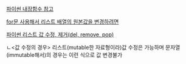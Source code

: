 [파이썬 내장함수 참고](https://docs.python.org/ko/3/library/functions.html)

[for문 사용해서 리스트 배열의 원본값을 변경하려면](https://github.com/confettimimy/Python-for-coding-test/blob/master/%ED%8C%8C%EC%9D%B4%EC%8D%AC%20%EB%AC%B8%EB%B2%95/%E2%98%85for%EB%AC%B8%20%EC%82%AC%EC%9A%A9%ED%95%B4%EC%84%9C%20%EB%A6%AC%EC%8A%A4%ED%8A%B8%20%EC%9B%90%EC%86%8C%EB%A5%BC%20%EB%B3%80%EA%B2%BD%ED%95%98%EB%A0%A4%EB%A9%B4%20%EC%96%B4%EB%96%BB%EA%B2%8C%20%ED%95%B4%EC%95%BC%20%ED%95%98%EB%82%98%EC%9A%94.md)

[파이썬 리스트 값 수정, 제거(del, remove, pop)](https://hogni.tistory.com/47) 

ㄴ<값 수정의 경우> 리스트(mutable한 자료형이라)값 수정은 가능하며 문자열(immutable해서)의 경우는 이런 식으로 값 변경불가

